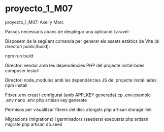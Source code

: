 # proyecto_1_M07
proyecto_1_M07: Axel y Marc

Passos necessaris abans de desplegar una aplicació Laravel:

Disposem de la següent comanda per generar els assets estàtics de Vite (al directori public/build):

npm run build

Directori vendor amb les dependències PHP del projecte instal·lades
composer install

Directori node_modules amb les dependències JS del projecte instal·lades
npm install

Fitxer .env creat i configurat (amb APP_KEY generada)
cp .env.example .env
nano .env
php artisan key:generate 

Permisos per visualitzar fitxers del disc atorgats
php artisan storage:link

Migracions (migrations) i germinadors (seeders) executats
php artisan migrate
php artisan db:seed



